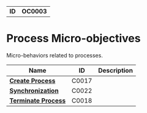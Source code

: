 |||
|---|---|
|**ID**|**OC0003**|


# Process Micro-objectives #
Micro-behaviors related to processes.

|Name|ID|Description|
|---|---|---|
|[**Create Process**](../micro-behaviors/processes/create-process.md)|C0017||
|[**Synchronization**](../micro-behaviors/processes/synchronization.md)|C0022||
|[**Terminate Process**](../micro-behaviors/processes/terminate-process.md)|C0018||
